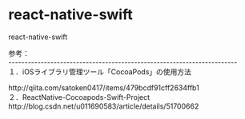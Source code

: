 # react-native-swift

react-native-swift

参考：<br/>
-----------------------------------------------------------------------<br/>
１．iOSライブラリ管理ツール「CocoaPods」の使用方法
<link>http://qiita.com/satoken0417/items/479bcdf91cff2634ffb1</link>
<br/>
２．ReactNative-Cocoapods-Swift-Project
<link>http://blog.csdn.net/u011690583/article/details/51700662</link>
